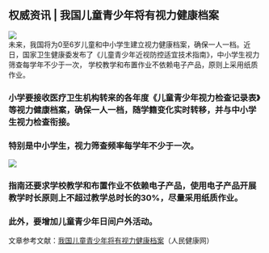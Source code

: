 ## 权威资讯 | 我国儿童青少年将有视力健康档案  
![](http://cdncms.v-keep.cn/wp-content/uploads/2019/10/239cf61a150844959e68d8e408b80a32-1024x720.jpg)  
未来，我国将为0至6岁儿童和中小学生建立视力健康档案，确保一人一档。近日，国家卫生健康委发布了《儿童青少年近视防控适宜技术指南》，中小学生视力筛查每学年不少于一次， 学校教学和布置作业不依赖电子产品，原则上采用纸质作业。  
### 小学要接收医疗卫生机构转来的各年度《儿童青少年视力检查记录表》等视力健康档案，确保一人一档，随学籍变化实时转移，并与中小学生视力检查衔接。  
### 特别是中小学生，视力筛查频率每学年不少于一次。  
![](http://cdncms.v-keep.cn/wp-content/uploads/2019/10/timg-69.jpg)  
### 指南还要求学校教学和布置作业不依赖电子产品，使用电子产品开展教学时长原则上不超过教学总时长的30%，尽量采用纸质作业。  
### 此外，要增加儿童青少年日间户外活动。  
文章参考文献：<a href="http://health.people.com.cn/n1/2019/1016/c14739-31402554.html">我国儿童青少年将有视力健康档案</a>（人民健康网）  
